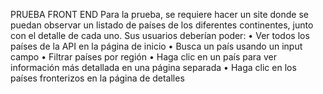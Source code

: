 PRUEBA FRONT END
Para la prueba, se requiere hacer un site donde se puedan observar un listado de países de los diferentes continentes, junto con el detalle de cada uno. 
Sus usuarios deberían poder:
•	Ver todos los países de la API en la página de inicio
•	Busca un país usando un input campo
•	Filtrar países por región
•	Haga clic en un país para ver información más detallada en una página separada
•	Haga clic en los países fronterizos en la página de detalles

